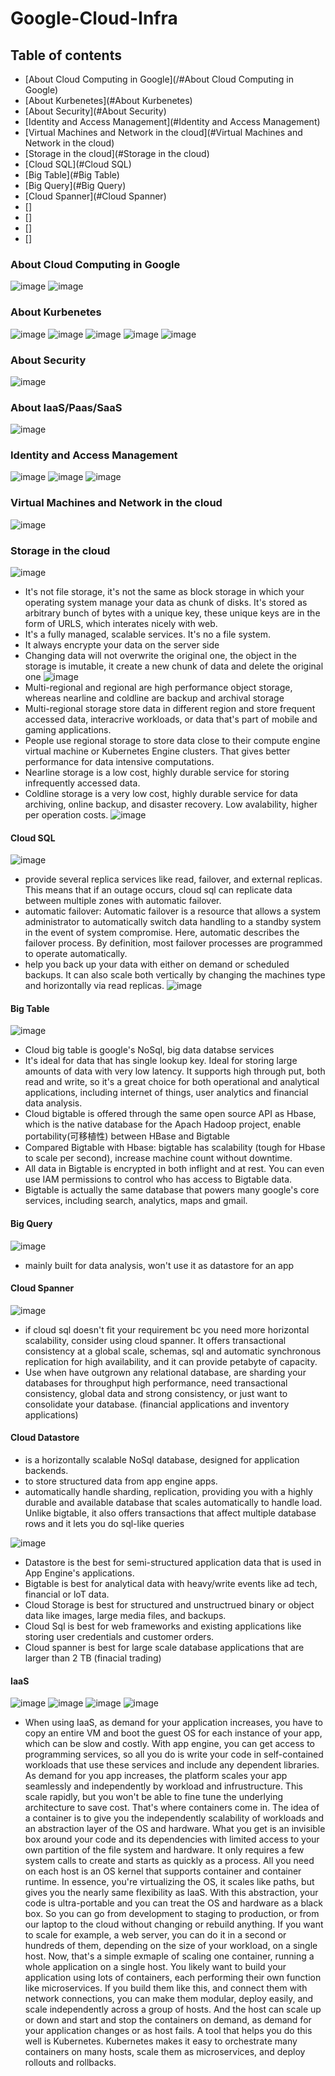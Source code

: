 # Google-Cloud-Infra

## Table of contents
* [About Cloud Computing in Google](/#About Cloud Computing in Google)
* [About Kurbenetes](#About Kurbenetes)
* [About Security](#About Security)
* [Identity and Access Management](#Identity and Access Management)
* [Virtual Machines and Network in the cloud](#Virtual Machines and Network in the cloud)
* [Storage in the cloud](#Storage in the cloud)
* [Cloud SQL](#Cloud SQL)
* [Big Table](#Big Table)
* [Big Query](#Big Query)
* [Cloud Spanner](#Cloud Spanner)
* []
* []
* []
* []


### About Cloud Computing in Google
![image](https://user-images.githubusercontent.com/29927264/62795886-9e90fa80-ba8c-11e9-8a23-dee3b2f387c1.png)
![image](https://user-images.githubusercontent.com/29927264/62796697-afdb0680-ba8e-11e9-951c-140d324f921a.png)
### About Kurbenetes
![image](https://user-images.githubusercontent.com/29927264/62805978-626a9380-baa6-11e9-9d20-f005b4364935.png)
![image](https://user-images.githubusercontent.com/29927264/62806437-b164f880-baa7-11e9-88cd-ddb1b2b8ac02.png)
![image](https://user-images.githubusercontent.com/29927264/62806494-dfe2d380-baa7-11e9-9903-8ffb8e847b8b.png)
![image](https://user-images.githubusercontent.com/29927264/62806798-9fd02080-baa8-11e9-85e8-3463afeaef18.png)
![image](https://user-images.githubusercontent.com/29927264/62806856-c42bfd00-baa8-11e9-9b4f-f39d6bbb9ee8.png)
### About Security
![image](https://user-images.githubusercontent.com/29927264/62809125-ec1e5f00-baae-11e9-89aa-a93c29672300.png)
### About IaaS/Paas/SaaS
![image](https://user-images.githubusercontent.com/29927264/62809400-b5951400-baaf-11e9-978f-38ab8d39685d.png)
### Identity and Access Management
![image](https://user-images.githubusercontent.com/29927264/62809791-d0b45380-bab0-11e9-8d6d-94f90cf2615b.png)
![image](https://user-images.githubusercontent.com/29927264/62809981-5a642100-bab1-11e9-8487-1c05549424c1.png)
![image](https://user-images.githubusercontent.com/29927264/62810173-fd1c9f80-bab1-11e9-941c-588c088fa215.png)
### Virtual Machines and Network in the cloud
![image](https://user-images.githubusercontent.com/29927264/62811569-03614a80-bab7-11e9-8adc-22559a39a829.png)
### Storage in the cloud
![image](https://user-images.githubusercontent.com/29927264/62811974-a797c100-bab8-11e9-9907-9e5d74932f69.png)
* It's not file storage, it's not the same as block storage in which your operating system manage your data as chunk of disks. It's stored as arbitrary bunch of bytes with a unique key, these unique keys are in the form of URLS, which interates nicely with web. 
* It's a fully managed, scalable services. It's no a file system. 
* It always encrypte your data on the server side 
* Changing data will not overwrite the original one, the object in the storage is imutable, it create a new chunk of data and delete the original one
![image](https://user-images.githubusercontent.com/29927264/62812515-e9296b80-baba-11e9-9195-56abac44c93d.png)
* Multi-regional and regional are high performance object storage, whereas nearline and coldline are backup and archival storage
* Multi-regional storage store data in different region and store frequent accessed data, interacrive workloads, or data that's part of mobile and gaming applications.
* People use regional storage to store data close to their compute engine virtual machine or Kubernetes Engine clusters. That gives better performance for data intensive computations. 
* Nearline storage is a low cost, highly durable service for storing infrequently accessed data. 
* Coldline storage is a very low cost, highly durable service for data archiving, online backup, and disaster recovery. Low avalability, higher per operation costs. 
![image](https://user-images.githubusercontent.com/29927264/62813375-3e677c00-babf-11e9-93c2-c1c9e7648552.png)
#### Cloud SQL
![image](https://user-images.githubusercontent.com/29927264/62813120-f2680780-babd-11e9-9c6a-ff54135002c0.png)
* provide several replica services like read, failover, and external replicas. This means that if an outage occurs, cloud sql can replicate data between multiple zones with automatic failover. 
* automatic failover: Automatic failover is a resource that allows a system administrator to automatically switch data handling to a standby system in the event of system compromise. Here, automatic describes the failover process. By definition, most failover processes are programmed to operate automatically.
* help you back up your data with either on demand or scheduled backups. It can also scale both vertically by changing the machines type and horizontally via read replicas.
![image](https://user-images.githubusercontent.com/29927264/62815138-d61e9780-baca-11e9-8299-62ec3d7e6478.png)
#### Big Table
![image](https://user-images.githubusercontent.com/29927264/62813153-19263e00-babe-11e9-8de5-d7e413f9a694.png)
* Cloud big table is google's NoSql, big data databse services
* It's ideal for data that has single lookup key. Ideal for storing large amounts of data with very low latency. It supports high through put, both read and write, so it's a great choice for both operational and analytical applications, including internet of things, user analytics and financial data analysis. 
* Cloud bigtable is offered through the same open source API as Hbase, which is the native database for the Apach Hadoop project, enable portability(可移植性) between HBase and Bigtable
* Compared Bigtable with Hbase: bigtable has scalability (tough for Hbase to scale per second), increase machine count without downtime.
* All data in Bigtable is encrypted in both inflight and at rest. You can even use IAM permissions to control who has access to Bigtable data. 
* Bigtable is actually the same database that powers many google's core services, including search, analytics, maps and gmail.
#### Big Query
![image](https://user-images.githubusercontent.com/29927264/62813256-9f428480-babe-11e9-9b6f-07bfe835f845.png)
* mainly built for data analysis, won't use it as datastore for an app
#### Cloud Spanner
![image](https://user-images.githubusercontent.com/29927264/62813361-27288e80-babf-11e9-88f3-025d6de37ac5.png)
* if cloud sql doesn't fit your requirement bc you need more horizontal scalability, consider using cloud spanner. It offers transactional consistency at a global scale, schemas, sql and automatic synchronous replication for high availability, and it can provide petabyte of capacity.
* Use when have outgrown any relational database, are sharding your databases for throughput high performance, need transactional consistency, global data and strong consistency, or just want to consolidate your database. (financial applications and inventory applications) 
#### Cloud Datastore 
* is a horizontally scalable NoSql database, designed for application backends. 
* to store structured data from app engine apps. 
* automatically handle sharding, replication, providing you with a highly durable and available database that scales automatically to handle load. Unlike bigtable, it also offers transactions that affect multiple database rows and it lets you do sql-like queries

![image](https://user-images.githubusercontent.com/29927264/62815385-3ca4b500-bacd-11e9-87d6-4e4dceaca6dc.png)
* Datastore is the best for semi-structured application data that is used in App Engine's applications. 
* Bigtable is best for analytical data with heavy/write events like ad tech, financial or loT data.
* Cloud Storage is best for structured and unstructrued binary or object data like images, large media files, and backups.
* Cloud Sql is best for web frameworks and existing applications like storing user credentials and customer orders.
* Cloud spanner is best for large scale database applications that are larger than 2 TB (finacial trading)

#### IaaS
![image](https://user-images.githubusercontent.com/29927264/62880581-97632a00-bce2-11e9-887d-d5583dbab6ea.png)
![image](https://user-images.githubusercontent.com/29927264/62881003-97175e80-bce3-11e9-8404-469dd3c863e7.png)
![image](https://user-images.githubusercontent.com/29927264/62881547-df834c00-bce4-11e9-8dd0-c587aa29404e.png)
![image](https://user-images.githubusercontent.com/29927264/62881702-3557f400-bce5-11e9-9dc2-8e868e9c8c21.png)
* When using IaaS, as demand for your application increases, you have to copy an entire VM and boot the guest OS for each instance of your app, which can be slow and costly. With app engine, you can get access to programming services, so all you do is write your code in self-contained workloads that use these services and include any dependent libraries. As demand for you app increases, the platform scales your app seamlessly and independently by workload and infrustructure. This scale rapidly, but you won't be able to fine tune the underlying architecture to save cost. That's where containers come in. The idea of a container is to give you the independently scalability of workloads and an abstraction layer of the OS and hardware. What you get is an invisible box around your code and its dependencies with limited access to your own partition of the file system and hardware. It only requires a few system calls to create and starts as quickly as a process. All you need on each host is an OS kernel that supports container and container runtime. In essence, you're virtualizing the OS, it scales like paths, but gives you the nearly same flexibility as IaaS. With this abstraction, your code is ultra-portable and you can treat the OS and hardware as a black box. So you can go from development to staging to production, or from our laptop to the cloud without changing or rebuild anything. If you want to scale for example, a web server, you can do it in a second or hundreds of them, depending on the size of your workload, on a single host. Now, that's a simple exmaple of scaling one container, running a whole application on a single host. You likely want to build your application using lots of containers, each performing their own function like microservices. If you build them like this, and connect them with network connections, you can make them modular, deploy easily, and scale independently across a group of hosts. And the host can scale up or down and start and stop the containers on demand, as demand for your application changes or as host fails. A tool that helps you do this well is Kubernetes. Kubernetes makes it easy to orchestrate many containers on many hosts, scale them as microservices, and deploy rollouts and rollbacks.




